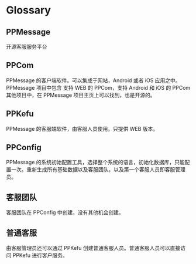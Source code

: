 # Glossary

## PPMessage

开源客服服务平台

## PPCom

PPMessage 的客户端软件。可以集成于网站，Android 或者 iOS 应用之中。PPMessage 项目中包含 支持 WEB 的 PPCom，支持 Android 和 iOS 的 PPCom 其他项目中，在 PPMessage 项目主页上可以找到，也是开源的。

## PPKefu

PPMessage 的客服端软件，由客服人员使用。只提供 WEB 版本。


## PPConfig

PPMessage 的系统初始配置工具，选择整个系统的语言，初始化数据库，只能配置一次。重新生成所有基础数据以及客服团队，以及第一个客服人员即客服管理员。


## 客服团队

客服团队在 PPConfig 中创建，没有其他机会创建。


## 普通客服

由客服管理员还可以通过 PPKefu 创建普通客服人员。普通客服人员可以直接访问 PPKefu 进行客户服务。

